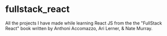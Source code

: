 # fullstack_react
All the projects I have made while learning React JS from the the "FullStack React" book written by Anthoni Accomazzo, Ari Lerner, &amp; Nate Murray.
